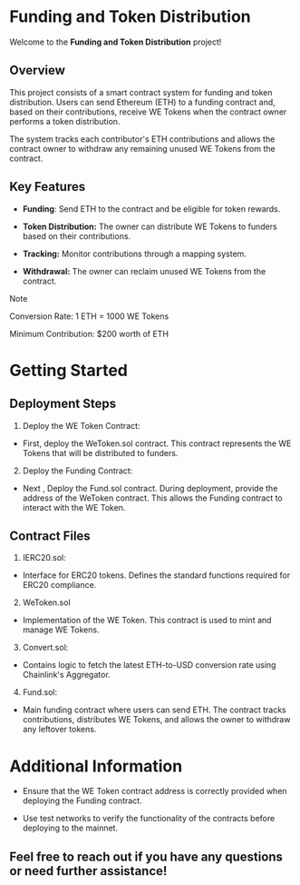 # Funding and Token Distribution


Welcome to the **Funding and Token Distribution** project!


## Overview
This project consists of a smart contract system for funding and token distribution. Users can send Ethereum (ETH) to a funding contract and, based on their contributions, receive WE Tokens when the contract owner performs a token distribution.


The system tracks each contributor's ETH contributions and allows the contract owner to withdraw any remaining unused WE Tokens from the contract.


## Key Features

-  **Funding**: Send ETH to the contract and be eligible for token rewards.

-  **Token Distribution:** The owner can distribute WE Tokens to funders based on their contributions.

-  **Tracking:** Monitor contributions through a mapping system.

-  **Withdrawal:** The owner can reclaim unused WE Tokens from the contract.


> [!NOTE]
> Conversion Rate: 1 ETH = 1000 WE Tokens
> 
> Minimum Contribution: $200 worth of ETH

# Getting Started

## Deployment Steps

1. Deploy the WE Token Contract:

* First, deploy the WeToken.sol contract. This contract represents the WE Tokens that will be distributed to funders.

2. Deploy the Funding Contract:

* Next , Deploy the Fund.sol contract. During deployment, provide the address of the WeToken contract. This allows the Funding contract to interact with the WE Token.


## Contract Files

1. IERC20.sol:
   
 * Interface for ERC20 tokens. Defines the standard functions required for ERC20 compliance.


2. WeToken.sol
*  Implementation of the WE Token. This contract is used to mint and manage WE Tokens.

3. Convert.sol:

* Contains logic to fetch the latest ETH-to-USD conversion rate using Chainlink's Aggregator.

4. Fund.sol:

* Main funding contract where users can send ETH. The contract tracks contributions, distributes WE Tokens, and allows the owner to withdraw any leftover tokens.

# Additional Information

* Ensure that the WE Token contract address is correctly provided when deploying the Funding contract.

* Use test networks to verify the functionality of the contracts before deploying to the mainnet.

## Feel free to reach out if you have any questions or need further assistance!

